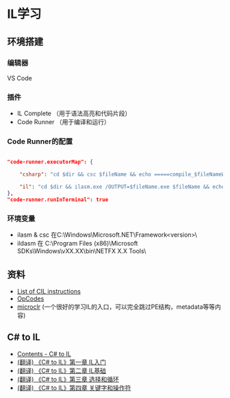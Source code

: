 # IL学习
## 环境搭建
### 编辑器
VS Code
### 插件
* IL Complete （用于语法高亮和代码片段）
* Code Runner （用于编译和运行）
### Code Runner的配置
```json

"code-runner.executorMap": {

    "csharp": "cd $dir && csc $fileName && echo =====compile_$fileNameWithoutExt.exe===== && .\\$fileNameWithoutExt.exe && echo =====ildasm_$fileNameWithoutExt.exe.il===== && ildasm /output=$fileNameWithoutExt.exe.il $fileNameWithoutExt.exe",

    "il": "cd $dir && ilasm.exe /OUTPUT=$fileName.exe $fileName && echo =====$fileName.exe===== && .\\$fileName.exe"
},
"code-runner.runInTerminal": true
```
### 环境变量
* ilasm & csc 在C:\Windows\Microsoft.NET\Framework\<version>\
* ildasm 在 C:\Program Files (x86)\Microsoft SDKs\Windows\vXX.XX\bin\NETFX X.X Tools\
## 资料
* [List of CIL instructions](https://en.wikipedia.org/wiki/List_of_CIL_instructions) 
* [OpCodes](https://learn.microsoft.com/en-us/dotnet/api/system.reflection.emit.opcodes)
* [microclr](https://github.com/Leowbattle/microclr) (一个很好的学习IL的入口，可以完全跳过PE结构，metadata等等内容)
## C# to IL
* [Contents - C# to IL](http://vijaymukhi.com/documents/books/ilbook/contents.htm)
* [(翻译) 《C# to IL》第一章 IL入门](https://www.cnblogs.com/Jax/archive/2009/05/29/1491523.html)
* [(翻译) 《C# to IL》第二章 IL基础](https://www.cnblogs.com/Jax/archive/2009/05/31/1492572.html)
* [(翻译) 《C# to IL》第三章 选择和循环](https://www.cnblogs.com/Jax/archive/2009/06/01/1493346.html)
* [(翻译) 《C# to IL》第四章 关键字和操作符](https://www.cnblogs.com/Jax/archive/2009/06/03/1495013.html)